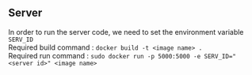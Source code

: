 ## Server

In order to run the server code, we need to set the environment variable `SERV_ID`\
Required build command : `docker build -t <image name> .`\
Required run command : `sudo docker run -p 5000:5000 -e SERV_ID="<server id>" <image name>`